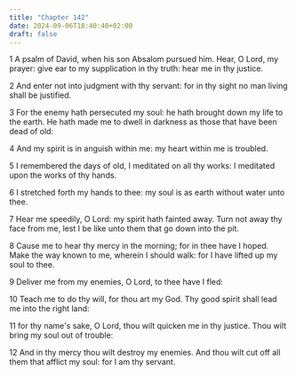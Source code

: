 ```yaml
---
title: "Chapter 142"
date: 2024-09-06T18:40:40+02:00
draft: false
---
```




1 A psalm of David, when his son Absalom pursued him. Hear, O Lord, my prayer: give ear to my supplication in thy truth: hear me in thy justice.

2 And enter not into judgment with thy servant: for in thy sight no man living shall be justified.

3 For the enemy hath persecuted my soul: he hath brought down my life to the earth. He hath made me to dwell in darkness as those that have been dead of old:

4 And my spirit is in anguish within me: my heart within me is troubled.

5 I remembered the days of old, I meditated on all thy works: I meditated upon the works of thy hands.

6 I stretched forth my hands to thee: my soul is as earth without water unto thee.

7 Hear me speedily, O Lord: my spirit hath fainted away. Turn not away thy face from me, lest I be like unto them that go down into the pit.

8 Cause me to hear thy mercy in the morning; for in thee have I hoped. Make the way known to me, wherein I should walk: for I have lifted up my soul to thee.

9 Deliver me from my enemies, O Lord, to thee have I fled:

10 Teach me to do thy will, for thou art my God. Thy good spirit shall lead me into the right land:

11 for thy name's sake, O Lord, thou wilt quicken me in thy justice. Thou wilt bring my soul out of trouble:

12 And in thy mercy thou wilt destroy my enemies. And thou wilt cut off all them that afflict my soul: for I am thy servant.

